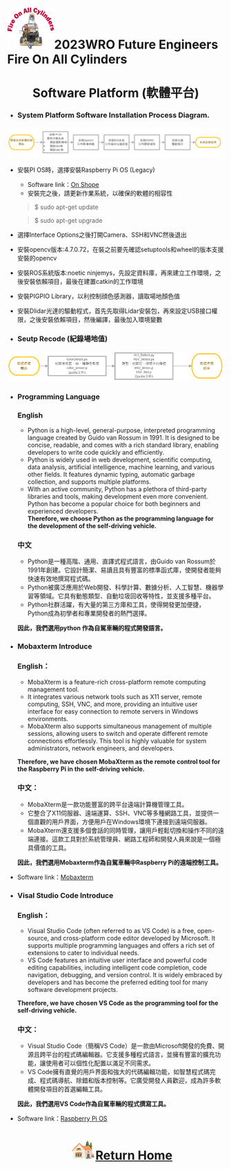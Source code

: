 ![LOGO](../../other/img/logo.png)2023WRO Future Engineers Fire On All Cylinders  
=====
# <div align="center">Software Platform (軟體平台)</div> 
- ### System Platform Software Installation Process Diagram.
![images](./img/software_setup.png) 
 - 安裝PI OS時，選擇安裝Raspberry Pi OS (Legacy)  
   - Software link：[On Shope](https://www.onshape.com/en/) 
   - 安裝完之後，請更新作業系統，以確保的軟體的相容性

   > $ sudo apt-get update  

   > $ sudo apt-get upgrade   

 - 選擇Interface Options之後打開Camera、SSH和VNC然後退出    

 - 安裝opencv版本:4.7.0.72，在裝之前要先確認setuptools和wheel的版本支援安裝的opencv  

 - 安裝ROS系統版本:noetic ninjemys，先設定資料庫，再來建立工作環境，之後安裝依賴項目，最後在建置catkin的工作環境  

 - 安裝PIGPIO Library，以利控制顔色感測器，讀取場地顏色值

 - 安裝Dlidar光達的驅動程式，首先先取得Lidar安裝包，再來設定USB接口權限，之後安裝依賴項目，然後編譯，最後加入環境變數

- ### Seutp Recode (紀錄場地值)
![images](./img/setup_recode.png)  
- ### Programming Language
  ### English
  - Python is a high-level, general-purpose, interpreted programming language created by Guido van Rossum in 1991. It is designed to be concise, readable, and comes with a rich 
  standard library, enabling developers to write code quickly and efficiently. 
  - Python is widely used in web development, scientific computing, data analysis, artificial intelligence, machine learning, and various other fields. It features dynamic typing, automatic garbage collection, and supports multiple platforms.
  - With an active community, Python has a plethora of third-party libraries and tools, making development even more convenient. Python has become a popular choice for both beginners and experienced developers.  
  __Therefore, we choose Python as the programming language for the development of the self-driving vehicle.__

  ### 中文
   - Python是一種高階、通用、直譯式程式語言，由Guido van Rossum於1991年創建。它設計簡潔、易讀且具有豐富的標準函式庫，使開發者能夠快速有效地撰寫程式碼。
   - Python被廣泛應用於Web開發、科學計算、數據分析、人工智慧、機器學習等領域。它具有動態類型、自動垃圾回收等特性，並支援多種平台。
   - Python社群活躍，有大量的第三方庫和工具，使得開發更加便捷，Python成為初學者和專業開發者的熱門選擇。

   __因此，我們選用python 作為自駕車輛的程式開發語言。__ 

- ### Mobaxterm Introduce
  ### English：
  - MobaXterm is a feature-rich cross-platform remote computing management tool. 
  - It integrates various network tools such as X11 server, remote computing, SSH, VNC, and more, providing an intuitive user interface for easy connection to remote servers in Windows environments.
  - MobaXterm also supports simultaneous management of multiple sessions, allowing users to switch and operate different remote connections effortlessly. This tool is highly valuable for system administrators, network engineers, and developers.

  __Therefore, we have chosen MobaXterm as the remote control tool for the Raspberry Pi in the self-driving vehicle.__

  ### 中文：
  - MobaXterm是一款功能豐富的跨平台遠端計算機管理工具。
  - 它整合了X11伺服器、遠端運算、SSH、VNC等多種網路工具，並提供一個直觀的用戶界面，方便用戶在Windows環境下連接到遠端伺服器。
  - MobaXterm還支援多個會話的同時管理，讓用戶輕鬆切換和操作不同的遠端連接。這款工具對於系統管理員、網路工程師和開發人員來說是一個極具價值的工具。

   __因此，我們選用Mobaxterm作為自駕車輛中Raspberry Pi的遠端控制工具。__  

- Software link：[Mobaxterm](https://mobaxterm.mobatek.net/) 


- ### Visal Studio Code Introduce
  ### English：
  - Visual Studio Code (often referred to as VS Code) is a free, open-source, and cross-platform code editor developed by Microsoft. It supports multiple programming languages and offers a rich set of extensions to cater to individual needs.
  - VS Code features an intuitive user interface and powerful code editing capabilities, including intelligent code completion, code navigation, debugging, and version control. It is widely embraced by developers and has become the preferred editing tool for many software development projects.

  __Therefore, we have chosen VS Code as the programming tool for the self-driving vehicle.__

  ### 中文：
  - Visual Studio Code（簡稱VS Code）是一款由Microsoft開發的免費、開源且跨平台的程式碼編輯器。它支援多種程式語言，並擁有豐富的擴充功能，讓使用者可以個性化配置以滿足不同需求。
  - VS Code擁有直覺的用戶界面和強大的代碼編輯功能，如智慧程式碼完成、程式碼導航、除錯和版本控制等。它廣受開發人員歡迎，成為許多軟體開發項目的首選編輯工具。
   
   __因此，我們選用VS Code作為自駕車輛的程式撰寫工具。__  

- Software link：[Raspberry Pi OS](https://code.visualstudio.com/) 

  # <div align="center">![HOME](../../other/img/Home.png)[Return Home](../../)</div>  
